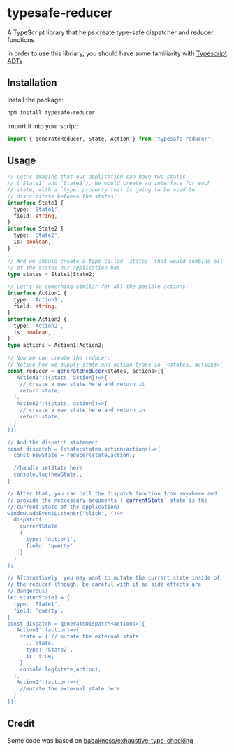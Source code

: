# typesafe-reducer

A TypeScript library that helps create type-safe dispatcher and
reducer functions

In order to use this libriary, you should have some familiarity with
[Typescript ADTs](http://www.javiercasas.com/articles/typescript-adts)

## Installation

Install the package:

```bash
npm install typesafe-reducer
```

Import it into your script:

```ts
import { generateReducer, State, Action } from 'typesafe-reducer';
```

## Usage

```ts
// Let's imagine that our application can have two states
// (`State1` and `State2`). We would create an interface for each
// state, with a `type` property that is going to be used to
// discrimitate between the states:
interface State1 {
  type: 'State1',
  field: string,
}
interface State2 {
  type: 'State2',
  is: boolean,
}

// And we should create a type called `states` that would combine all
// of the states our application has
type states = State1|State2;

// Let's do something similar for all the posible actions:
interface Action1 {
  type: 'Action1',
  field: string,
}
interface Action2 {
  type: 'Action2',
  is: boolean,
}
type actions = Action1|Action2;

// Now we can create the reducer:
// Notice how we supply state and action types in `<states, actions>`
const reducer = generateReducer<states, actions>({`
  'Action1':({state, action})=>{
    // create a new state here and return it
    return state;
  },
  'Action2':({state, action})=>{
    // create a new state here and return in
    return state;
  }
});

// And the dispatch statement
const dispatch = (state:states,action:actions)=>{
  const newState = reducer(state,action);

  //handle setState here
  console.log(newState);
}

// After that, you can call the dispatch function from anywhere and
// provide the neccessary arguments (`currentState` state is the
// current state of the application)
window.addEventListener('click', ()=>
  dispatch(
    currentState,
    {
      type: 'Action1',
      field: 'qwerty'
    }
  )
);

// Alternatively, you may want to mutate the current state inside of
// the reducer (though, be careful with it as side effects are
// dangerous)
let state:State1 = {
  type: 'State1',
  field: 'qwerty',
}
const dispatch = generateDispatch<actions>({
  'Action1':(action)=>{
    state = { // mutate the external state
      ...state,
      type: 'State2',
      is: true,
    }
    console.log(state,action);
  },
  'Action2':(action)=>{
    //mutate the external state here
  }
});
```

## Credit

Some code was based on
[babakness/exhaustive-type-checking](https://github.com/babakness/exhaustive-type-checking)
